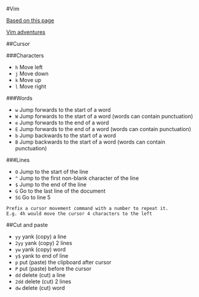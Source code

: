 #Vim

[Based on this page](http://rtorruellas.com/vim-cheat-sheet/)

[Vim adventures](http://vim-adventures.com/)

##Cursor

###Characters
- ```h``` Move left
- ```j``` Move down
- ```k``` Move up
- ```l``` Move right

###Words
- ```w``` Jump forwards to the start of a word
- ```W``` Jump forwards to the start of a word (words can contain punctuation)
- ```e``` Jump forwards to the end of a word
- ```E``` Jump forwards to the end of a word (words can contain punctuation)
- ```b``` Jump backwards to the start of a word
- ```B``` Jump backwards to the start of a word (words can contain punctuation)

###Lines
- ```O``` Jump to the start of the line
- ```^``` Jump to the first non-blank character of the line
- ```$``` Jump to the end of the line
- ```G``` Go to the last line of the document
- ```5G``` Go to line 5

```
Prefix a cursor movement command with a number to repeat it.  
E.g. 4h would move the cursor 4 characters to the left
```

##Cut and paste
- ```yy``` yank (copy) a line
- ```2yy``` yank (copy) 2 lines
- ```yw``` yank (copy) word
- ```y$``` yank to end of line
- ```p``` put (paste) the clipboard after cursor
- ```P``` put (paste) before the cursor
- ```dd``` delete (cut) a line
- ```2dd``` delete (cut) 2 lines
- ```dw``` delete (cut) word
